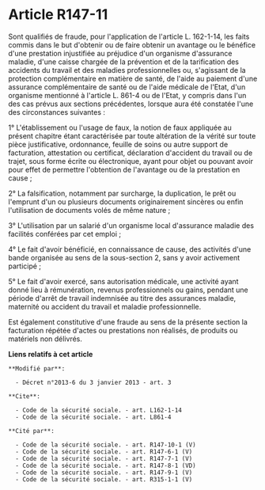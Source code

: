 # Article R147-11

Sont qualifiés de fraude, pour l'application de l'article L. 162-1-14, les faits commis dans le but d'obtenir ou de faire
obtenir un avantage ou le bénéfice d'une prestation injustifiée au préjudice d'un organisme d'assurance maladie, d'une caisse
chargée de la prévention et de la tarification des accidents du travail et des maladies professionnelles  ou, s'agissant de
la protection complémentaire en matière de santé, de l'aide au paiement d'une assurance complémentaire de santé ou de l'aide
médicale de l'Etat, d'un organisme mentionné à l'article L. 861-4 ou de l'Etat, y compris dans l'un des cas prévus aux
sections précédentes, lorsque aura été constatée l'une des circonstances suivantes : 

1° L'établissement ou l'usage de faux, la notion de faux appliquée au présent chapitre étant caractérisée par toute
altération de la vérité sur toute pièce justificative, ordonnance, feuille de soins ou autre support de facturation,
attestation ou certificat, déclaration d'accident du travail ou de trajet, sous forme écrite ou électronique, ayant pour
objet ou pouvant avoir pour effet de permettre l'obtention de l'avantage ou de la prestation en cause ; 

2° La falsification, notamment par surcharge, la duplication, le prêt ou l'emprunt d'un ou plusieurs documents originairement
sincères ou enfin l'utilisation de documents volés de même nature ; 

3° L'utilisation par un salarié d'un organisme local d'assurance maladie des facilités conférées par cet emploi ; 

4° Le fait d'avoir bénéficié, en connaissance de cause, des activités d'une bande organisée au sens de la sous-section 2,
sans y avoir activement participé ; 

5° Le fait d'avoir exercé, sans autorisation médicale, une activité ayant donné lieu à rémunération, revenus professionnels
ou gains, pendant une période d'arrêt de travail indemnisée au titre des assurances maladie, maternité ou accident du travail
et maladie professionnelle.

Est également constitutive d'une fraude au sens de la présente section la facturation répétée d'actes ou prestations non
réalisés, de produits ou matériels non délivrés.

**Liens relatifs à cet article**

	**Modifié par**:

	  - Décret n°2013-6 du 3 janvier 2013 - art. 3

	**Cite**:

	  - Code de la sécurité sociale. - art. L162-1-14
	  - Code de la sécurité sociale. - art. L861-4

	**Cité par**:

	  - Code de la sécurité sociale. - art. R147-10-1 (V)
	  - Code de la sécurité sociale. - art. R147-6-1 (V)
	  - Code de la sécurité sociale. - art. R147-7-1 (V)
	  - Code de la sécurité sociale. - art. R147-8-1 (VD)
	  - Code de la sécurité sociale. - art. R147-9-1 (V)
	  - Code de la sécurité sociale. - art. R315-1-1 (V)
